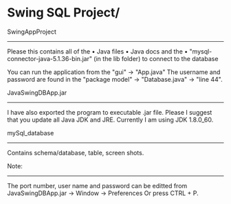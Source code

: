 # Swing SQL Project/

SwingAppProject
*******************************

Please this contains all of the 
• Java files 
• Java docs and the 
• "mysql-connector-java-5.1.36-bin.jar" (in the lib folder) to connect to the database

You can run the application from the "gui" -> "App.java"
The username and password are found in the "package model" -> "Database.java" -> "line 44".



JavaSwingDBApp.jar
*******************************

I have also exported the program to executable .jar file.
Please I suggest that you update all Java JDK and JRE.
Currently I am using JDK 1.8.0_60.


mySql_database
*******************************

Contains schema/database, table, screen shots.


Note:
*******************************
The port number, user name and password can be editted from
JavaSwingDBApp.jar -> Window -> Preferences
Or press CTRL + P.
